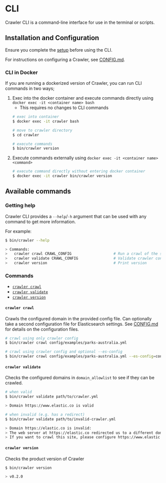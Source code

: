 # CLI

Crawler CLI is a command-line interface for use in the terminal or scripts.

## Installation and Configuration

Ensure you complete the [setup](../README.md#setup) before using the CLI.

For instructions on configuring a Crawler, see [CONFIG.md](./CONFIG.md).

### CLI in Docker

If you are running a dockerized version of Crawler, you can run CLI commands in two ways;

1. Exec into the docker container and execute commands directly using `docker exec -it <container name> bash`
    - This requires no changes to CLI commands
    ```bash
    # exec into container
    $ docker exec -it crawler bash
   
    # move to crawler directory
    $ cd crawler
    
    # execute commands
    $ bin/crawler version
    ```
2. Execute commands externally using `docker exec -it <container name> <command>`
    ```bash
    # execute command directly without entering docker container
    $ docker exec -it crawler bin/crawler version
    ```

## Available commands
### Getting help
Crawler CLI provides a `--help`/`-h` argument that can be used with any command to get more information.

For example:
```bash
$ bin/crawler --help

> Commands:
>   crawler crawl CRAWL_CONFIG                   # Run a crawl of the site
>   crawler validate CRAWL_CONFIG                # Validate crawler configuration
>   crawler version                              # Print version
```

### Commands


- [`crawler crawl`](#crawler-crawl)
- [`crawler validate`](#crawler-validate)
- [`crawler version`](#crawler-version)

#### `crawler crawl`

Crawls the configured domain in the provided config file.
Can optionally take a second configuration file for Elasticsearch settings.
See [CONFIG.md](./CONFIG.md) for details on the configuration files.

```bash
# crawl using only crawler config
$ bin/crawler crawl config/examples/parks-australia.yml
```

```bash
# crawl using crawler config and optional --es-config
$ bin/crawler crawl config/examples/parks-australia.yml --es-config=config/es.yml
```

#### `crawler validate`

Checks the configured domains in `domain_allowlist` to see if they can be crawled.

```bash
# when valid
$ bin/crawler validate path/to/crawler.yml

> Domain https://www.elastic.co is valid
```

```bash
# when invalid (e.g. has a redirect)
$ bin/crawler validate path/to/invalid-crawler.yml

> Domain https://elastic.co is invalid:
> The web server at https://elastic.co redirected us to a different domain URL (https://www.elastic.co/).
> If you want to crawl this site, please configure https://www.elastic.co as one of the domains.
```

#### `crawler version`

Checks the product version of Crawler

```bash
$ bin/crawler version

> v0.2.0
```

